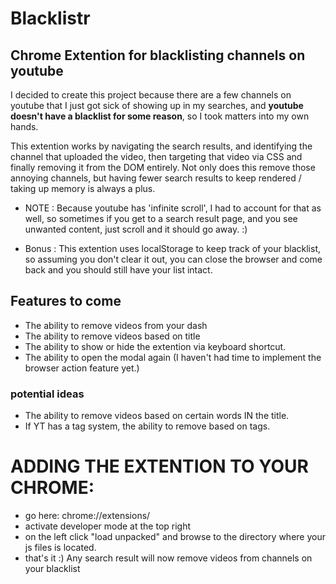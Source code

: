 # Blacklistr
## Chrome Extention for blacklisting channels on youtube

I decided to create this project because there are a few channels on youtube that I just got sick of showing up in my searches, and **youtube doesn't have a blacklist for some reason**, so I took matters into my own hands.

This extention works by navigating the search results, and identifying the channel that uploaded the video, then targeting that video via CSS
and finally removing it from the DOM entirely.
Not only does this remove those annoying channels, but having fewer search results to keep rendered / taking up memory is always a plus.

 - NOTE : Because youtube has 'infinite scroll', I had to account for that as well, so sometimes if you get to a search result page, and you see unwanted content, just scroll and it should go away. :)

 - Bonus : This extention uses localStorage to keep track of your blacklist, so assuming you don't clear it out, you can close the browser and come back and you should still have your list intact.


## Features to come

 - The ability to remove videos from your dash
 - The ability to remove videos based on title
 - The ability to show or hide the extention via keyboard shortcut.
 - The ability to open the modal again (I haven't had time to implement the browser action feature yet.)

### potential ideas

 - The ability to remove videos based on certain words IN the title.
 - If YT has a tag system, the ability to remove based on tags.

# ADDING THE EXTENTION TO YOUR CHROME:
 - go here: chrome://extensions/
 - activate developer mode at the top right
 - on the left click "load unpacked" and browse to the directory where your js files is located.
 - that's it :) Any search result will now remove videos from channels on your blacklist
